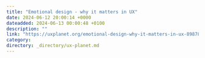 ```yaml
---
title: "Emotional design - why it matters in UX"
date: 2024-06-12 20:00:14 +0000
dateadded: 2024-06-13 00:00:48 +0100
description: ""
link: "https://uxplanet.org/emotional-design-why-it-matters-in-ux-89878cd92032?source=rss----819cc2aaeee0---4"
category:
directory: _directory/ux-planet.md
---
```

